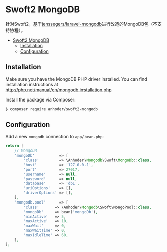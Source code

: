 Swoft2 MongoDB
===============

针对Swoft2，基于[jenssegers/laravel-mongodb](https://github.com/jenssegers/laravel-mongodb)进行改造的MongoDB包（不支持协程）。

- [Swoft2 MongoDB](#swoft2-mongodb)
  - [Installation](#installation)
  - [Configuration](#configuration)

Installation
------------
Make sure you have the MongoDB PHP driver installed. You can find installation instructions at http://php.net/manual/en/mongodb.installation.php

Install the package via Composer:

```bash
$ composer require anhoder/swoft2-mongodb
```

Configuration
-------------
Add a new `mongodb` connection to `app/bean.php`:

```php
return [
    // MongoDB
    'mongoDb'           => [
        'class'         => \Anhoder\Mongodb\Swoft\MongoDb::class,
        'host'          => '127.0.0.1',
        'port'          => 27017,
        'username'      => null,
        'password'      => null,
        'database'      => 'db1',
        'uriOptions'    => [],
        'driverOptions' => [],
    ],
    'mongodb.pool'      => [
        'class'       => \Anhoder\Mongodb\Swoft\MongoPool::class,
        'mongoDb'     => bean('mongoDb'),
        'minActive'   => 5,
        'maxActive'   => 10,
        'maxWait'     => 0,
        'maxWaitTime' => 0,
        'maxIdleTime' => 60,
    ],
];

```
